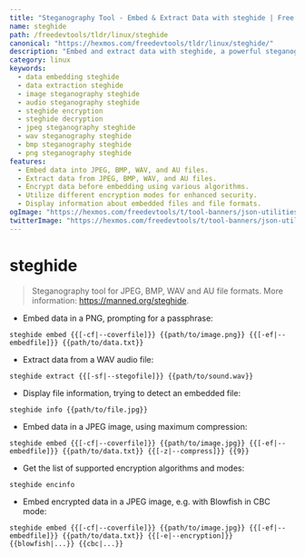 ```yaml
---
title: "Steganography Tool - Embed & Extract Data with steghide | Free DevTools"
name: steghide
path: /freedevtools/tldr/linux/steghide
canonical: "https://hexmos.com/freedevtools/tldr/linux/steghide/"
description: "Embed and extract data with steghide, a powerful steganography tool for various file formats.  Manage hidden files securely within images and audio. Free online tool, no registration required."
category: linux
keywords:
  - data embedding steghide
  - data extraction steghide
  - image steganography steghide
  - audio steganography steghide
  - steghide encryption
  - steghide decryption
  - jpeg steganography steghide
  - wav steganography steghide
  - bmp steganography steghide
  - png steganography steghide
features:
  - Embed data into JPEG, BMP, WAV, and AU files.
  - Extract data from JPEG, BMP, WAV, and AU files.
  - Encrypt data before embedding using various algorithms.
  - Utilize different encryption modes for enhanced security.
  - Display information about embedded files and file formats.
ogImage: "https://hexmos.com/freedevtools/t/tool-banners/json-utilities-banner.png"
twitterImage: "https://hexmos.com/freedevtools/t/tool-banners/json-utilities-banner.png"
---
```


# steghide

> Steganography tool for JPEG, BMP, WAV and AU file formats.
> More information: <https://manned.org/steghide>.

- Embed data in a PNG, prompting for a passphrase:

`steghide embed {{[-cf|--coverfile]}} {{path/to/image.png}} {{[-ef|--embedfile]}} {{path/to/data.txt}}`

- Extract data from a WAV audio file:

`steghide extract {{[-sf|--stegofile]}} {{path/to/sound.wav}}`

- Display file information, trying to detect an embedded file:

`steghide info {{path/to/file.jpg}}`

- Embed data in a JPEG image, using maximum compression:

`steghide embed {{[-cf|--coverfile]}} {{path/to/image.jpg}} {{[-ef|--embedfile]}} {{path/to/data.txt}} {{[-z|--compress]}} {{9}}`

- Get the list of supported encryption algorithms and modes:

`steghide encinfo`

- Embed encrypted data in a JPEG image, e.g. with Blowfish in CBC mode:

`steghide embed {{[-cf|--coverfile]}} {{path/to/image.jpg}} {{[-ef|--embedfile]}} {{path/to/data.txt}} {{[-e|--encryption]}} {{blowfish|...}} {{cbc|...}}`

